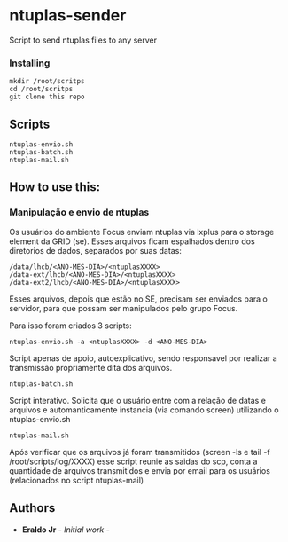 # ntuplas-sender

Script to send ntuplas files to any server

### Installing
```
mkdir /root/scritps
cd /root/scritps
git clone this repo
```
## Scripts
```
ntuplas-envio.sh
ntuplas-batch.sh
ntuplas-mail.sh
```
## How to use this:

### Manipulação e envio de ntuplas
Os usuários do ambiente Focus enviam ntuplas via lxplus para o storage element da GRID (se).
Esses arquivos ficam espalhados dentro dos diretorios de dados, separados por suas datas:
```
/data/lhcb/<ANO-MES-DIA>/<ntuplasXXXX>
/data-ext/lhcb/<ANO-MES-DIA>/<ntuplasXXXX>
/data-ext2/lhcb/<ANO-MES-DIA>/<ntuplasXXXX>
```
Esses arquivos, depois que estão no SE, precisam ser enviados para o servidor, para que possam ser manipulados pelo grupo Focus.

Para isso foram criados 3 scripts:
```
ntuplas-envio.sh -a <ntuplasXXXX> -d <ANO-MES-DIA>
```
Script apenas de apoio, autoexplicativo, sendo responsavel por realizar a transmissão propriamente dita dos arquivos.

```
ntuplas-batch.sh
```
Script interativo. Solicita que o usuário entre com a relação de datas e arquivos e automanticamente instancia (via comando screen) utilizando o ntuplas-envio.sh

```
ntuplas-mail.sh
```
Após verificar que os arquivos já foram transmitidos (screen -ls e tail -f /root/scripts/log/XXXX) esse script reunie as saidas do scp, conta a quantidade de arquivos transmitidos e envia por email para os usuários (relacionados no script ntuplas-mail)

## Authors

* **Eraldo Jr** - *Initial work* -
